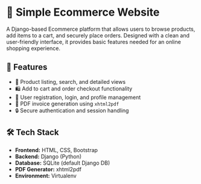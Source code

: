 # 🛒 Simple Ecommerce Website

A Django-based Ecommerce platform that allows users to browse products, add items to a cart, and securely place orders. Designed with a clean and user-friendly interface, it provides basic features needed for an online shopping experience.

## 🚀 Features

- 🧾 Product listing, search, and detailed views
- 🛍️ Add to cart and order checkout functionality
- 👤 User registration, login, and profile management
- 📄 PDF invoice generation using `xhtml2pdf`
- 🔒 Secure authentication and session handling

## 🛠️ Tech Stack

- **Frontend:** HTML, CSS, Bootstrap
- **Backend:** Django (Python)
- **Database:** SQLite (default Django DB)
- **PDF Generator:** xhtml2pdf
- **Environment:** Virtualenv
